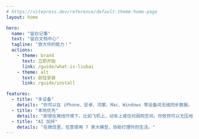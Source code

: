 ```yaml
---
# https://vitepress.dev/reference/default-theme-home-page
layout: home

hero:
  name: "留白记事"
  text: "留白文档中心"
  tagline: "放大你的能力！"
  actions:
    - theme: brand
      text: 立即开始
      link: /guide/what-is-liubai
    - theme: alt
      text: 前往安装
      link: /guide/install

features:
  - title: "多设备"
    details: "你可以在 iPhone、安卓、鸿蒙、Mac、Windows 等设备间无缝同步数据。"
  - title: "本地优先"
    details: "即使在离线环境下，比如飞机上、动车上或任何弱网空间，你依然可以无压地使用。"
  - title: "AI 加持"
    details: "在微信里，任意使用 7 家大模型，协助打理你的生活。"
---
```


